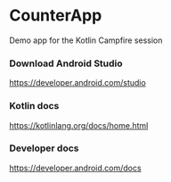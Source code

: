 # CounterApp
Demo app for the Kotlin Campfire session

### Download Android Studio
https://developer.android.com/studio

### Kotlin docs
https://kotlinlang.org/docs/home.html

### Developer docs
https://developer.android.com/docs
